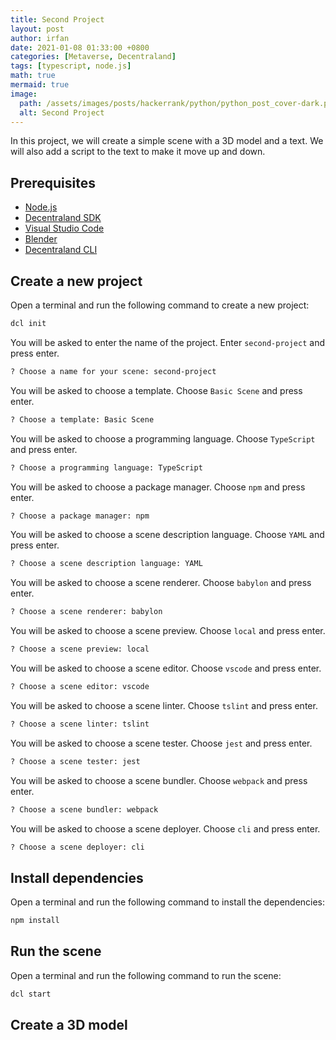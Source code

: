 ```yaml
---
title: Second Project
layout: post
author: irfan
date: 2021-01-08 01:33:00 +0800
categories: [Metaverse, Decentraland]
tags: [typescript, node.js]
math: true
mermaid: true
image:
  path: /assets/images/posts/hackerrank/python/python_post_cover-dark.png
  alt: Second Project
---
```



In this project, we will create a simple scene with a 3D model and a text. We will also add a script to the text to make it move up and down.

## Prerequisites

- [Node.js](https://nodejs.org/en/)
- [Decentraland SDK](https://docs.decentraland.org/getting-started/installation-guide/)
- [Visual Studio Code](https://code.visualstudio.com/)
- [Blender](https://www.blender.org/)
- [Decentraland CLI](https://docs.decentraland.org/getting-started/installation-guide/)

## Create a new project

Open a terminal and run the following command to create a new project:

```bash
dcl init
```

You will be asked to enter the name of the project. Enter `second-project` and press enter.

```bash
? Choose a name for your scene: second-project
```

You will be asked to choose a template. Choose `Basic Scene` and press enter.

```bash
? Choose a template: Basic Scene
```

You will be asked to choose a programming language. Choose `TypeScript` and press enter.

```bash
? Choose a programming language: TypeScript
```

You will be asked to choose a package manager. Choose `npm` and press enter.

```bash
? Choose a package manager: npm
```

You will be asked to choose a scene description language. Choose `YAML` and press enter.

```bash
? Choose a scene description language: YAML
```

You will be asked to choose a scene renderer. Choose `babylon` and press enter.

```bash
? Choose a scene renderer: babylon
```

You will be asked to choose a scene preview. Choose `local` and press enter.

```bash
? Choose a scene preview: local
```

You will be asked to choose a scene editor. Choose `vscode` and press enter.

```bash
? Choose a scene editor: vscode
```

You will be asked to choose a scene linter. Choose `tslint` and press enter.

```bash
? Choose a scene linter: tslint
```

You will be asked to choose a scene tester. Choose `jest` and press enter.

```bash
? Choose a scene tester: jest
```

You will be asked to choose a scene bundler. Choose `webpack` and press enter.

```bash
? Choose a scene bundler: webpack
```

You will be asked to choose a scene deployer. Choose `cli` and press enter.

```bash
? Choose a scene deployer: cli
```

## Install dependencies

Open a terminal and run the following command to install the dependencies:

```bash
npm install
```

## Run the scene

Open a terminal and run the following command to run the scene:

```bash
dcl start
```

## Create a 3D model












